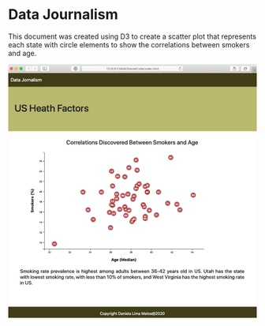 # Data Journalism

This document was created using D3 to create a scatter plot that represents each state with circle elements to show the correlations between smokers and age.


![Page](/Images/html.png)
